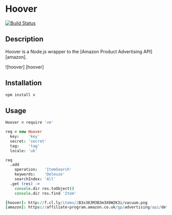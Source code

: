 # Hoover

[![Build Status](https://secure.travis-ci.org/hakanensari/hoover-js.png)](http://travis-ci.org/hakanensari/hoover-js)

## Description

Hoover is a Node.js wrapper to the [Amazon Product Advertising API] [amazon].

![hoover] [hoover]

## Installation

```bash
npm install v
```

## Usage

```coffee
Hoover = require 'vm'

req = new Hoover
  key:    'key'
  secret: 'secret'
  tag:    'tag'
  locale: 'uk'

req
  .add
    operation:   'ItemSearch'
    keywords:    'Deleuze'
    searchIndex: 'All'
  .get (res) ->
    console.dir res.toObject()
    console.dir res.find 'Item'

[hoover]: http://f.cl.ly/items/2B3x363M3B3m3X0W2K3i/vacuum.png
[amazon]: https://affiliate-program.amazon.co.uk/gp/advertising/api/detail/main.html
